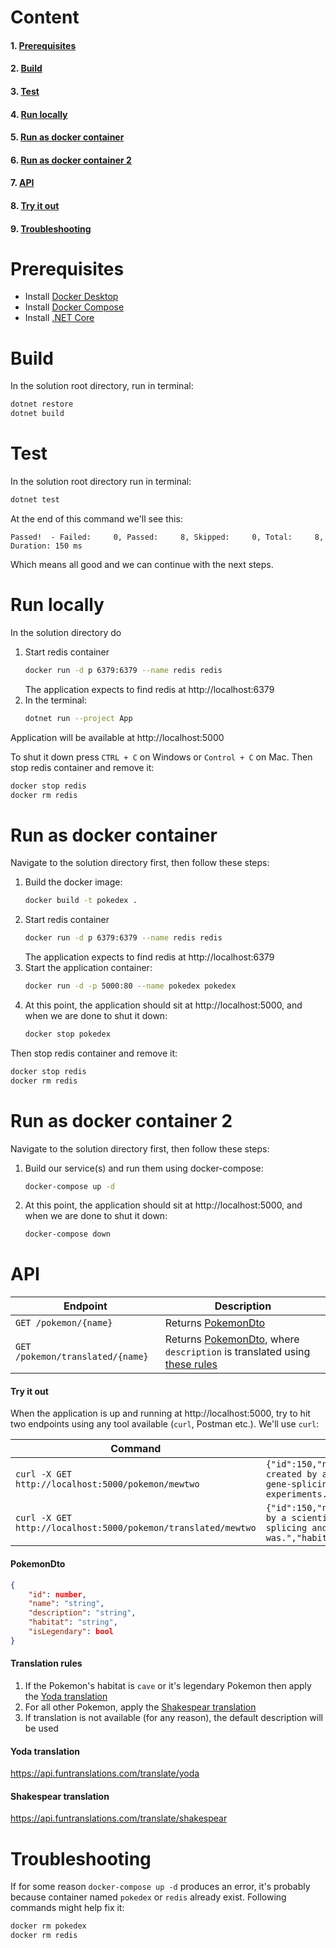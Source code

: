 ﻿

# Content
#### 1. [Prerequisites](#prerequisites)
#### 2. [Build](#build)
#### 3. [Test](#test)
#### 4. [Run locally](#run-locally)
#### 5. [Run as docker container](#run-as-docker-container)
#### 6. [Run as docker container 2](#run-as-docker-container-2)
#### 7. [API](#api)
#### 8. [Try it out](#try-it-out)
#### 9. [Troubleshooting](#troubleshooting)

# Prerequisites
- Install [Docker Desktop](https://docs.docker.com/desktop/)
- Install [Docker Compose](https://docs.docker.com/compose/install/)
- Install [.NET Core](https://dotnet.microsoft.com/learn/dotnet/hello-world-tutorial/install)

# Build
In the solution root directory, run in terminal:
```sh
dotnet restore
dotnet build
```

# Test
In the solution root directory run in terminal:
```sh
dotnet test
```
At the end of this command we'll see this:
```
Passed!  - Failed:     0, Passed:     8, Skipped:     0, Total:     8, Duration: 150 ms
```
Which means all good and we can continue with the next steps.

# Run locally
In the solution directory do
1. Start redis container
    ```sh
    docker run -d p 6379:6379 --name redis redis
    ```
    The application expects to find redis at http://localhost:6379
2. In the terminal:
    ```sh
    dotnet run --project App
    ```
Application will be available at http://localhost:5000

To shut it down press `CTRL + C` on Windows or `Control + C` on Mac.
Then stop redis container and remove it:
```sh
docker stop redis
docker rm redis
```

# Run as docker container
Navigate to the solution directory first, then follow these steps:
1. Build the docker image:
    ```sh
    docker build -t pokedex .
    ```
2. Start redis container
    ```sh
    docker run -d p 6379:6379 --name redis redis
    ```
    The application expects to find redis at http://localhost:6379
3. Start the application container:
    ```sh
    docker run -d -p 5000:80 --name pokedex pokedex
    ```
3. At this point, the application should sit at http://localhost:5000, and when we are done to shut it down:
    ```sh
    docker stop pokedex
    ```
Then stop redis container and remove it:
```sh
docker stop redis
docker rm redis
```
    
# Run as docker container 2
Navigate to the solution directory first, then follow these steps:
1. Build our service(s) and run them using docker-compose:
    ```sh
    docker-compose up -d
    ```
2. At this point, the application should sit at http://localhost:5000, and when we are done to shut it down:
    ```sh
    docker-compose down
    ```
    
# API
| Endpoint | Description |
| -------- | ----------- |
| `GET /pokemon/{name}` | Returns [PokemonDto](#pokemondto) |
| `GET /pokemon/translated/{name}` | Returns [PokemonDto](#pokemondto), where `description` is translated using [these rules](#translation-rules) |

#### Try it out
When the application is up and running at http://localhost:5000, try to hit two endpoints using any tool available (`curl`, Postman etc.). We'll use `curl`:

| Command | Response |
| ------- | -------- |
|`curl -X GET http://localhost:5000/pokemon/mewtwo`|`{"id":150,"name":"mewtwo","description":"It was created by a scientist after years of horrific gene-splicing and DNA-engineering experiments.","habitat":"rare","isLegendary":true}`|
|`curl -X GET http://localhost:5000/pokemon/translated/mewtwo`|`{"id":150,"name":"mewtwo","description":"Created by a scientist after years of horrific gene-splicing and dna-engineering experiments,  it was.","habitat":"rare","isLegendary":true}`|

#### PokemonDto
```json
{
    "id": number,
    "name": "string",
    "description": "string",
    "habitat": "string",
    "isLegendary": bool
}
```

#### Translation rules

1. If the Pokemon's habitat is `cave` or it's legendary Pokemon then apply the [Yoda translation](#yoda-translation)
2. For all other Pokemon, apply the [Shakespear translation](#shakespear-translation)
3. If translation is not available (for any reason), the default description will be used

#### Yoda translation
https://api.funtranslations.com/translate/yoda
#### Shakespear translation
https://api.funtranslations.com/translate/shakespear

# Troubleshooting
If for some reason `docker-compose up -d` produces an error, it's probably because container named `pokedex` or `redis` already exist.
Following commands might help fix it:
```sh
docker rm pokedex
docker rm redis
```
